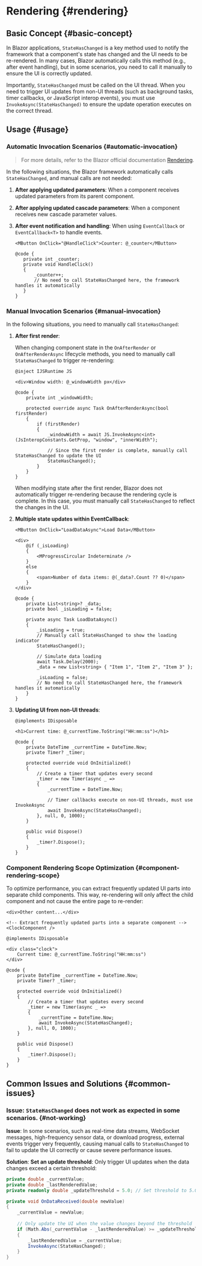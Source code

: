 # Rendering {#rendering}

## Basic Concept {#basic-concept}

In Blazor applications, `StateHasChanged` is a key method used to notify the framework that a component's state has changed and the UI needs to be re-rendered. 
In many cases, Blazor automatically calls this method (e.g., after event handling), but in some scenarios, you need to call it manually to ensure the UI is correctly updated.

Importantly, `StateHasChanged` must be called on the UI thread. When you need to trigger UI updates from non-UI threads (such as background tasks, timer callbacks, or JavaScript interop events), 
you must use `InvokeAsync(StateHasChanged)` to ensure the update operation executes on the correct thread.

## Usage {#usage}

### Automatic Invocation Scenarios {#automatic-invocation}

> For more details, refer to the Blazor official documentation [Rendering](https://learn.microsoft.com/en-us/aspnet/core/blazor/components/rendering?view=aspnetcore-9.0#rendering-conventions-for-componentbase).

In the following situations, the Blazor framework automatically calls `StateHasChanged`, and manual calls are not needed:

1. **After applying updated parameters**: When a component receives updated parameters from its parent component.

2. **After applying updated cascade parameters**: When a component receives new cascade parameter values.

3. **After event notification and handling**: When using `EventCallback` or `EventCallback<T>` to handle events.

    ```razor
   <MButton OnClick="@HandleClick">Counter: @_counter</MButton>
   
   @code {
       private int _counter;
       private void HandleClick()
       {
           _counter++;
           // No need to call StateHasChanged here, the framework handles it automatically
       }
   }
    ```

### Manual Invocation Scenarios {#manual-invocation}

In the following situations, you need to manually call `StateHasChanged`:

1. **After first render**:

   When changing component state in the `OnAfterRender` or `OnAfterRenderAsync` lifecycle methods, you need to manually call `StateHasChanged` to trigger re-rendering:

   ```razor
   @inject IJSRuntime JS
   
   <div>Window width: @_windowWidth px</div>
   
   @code {
       private int _windowWidth;
       
       protected override async Task OnAfterRenderAsync(bool firstRender)
       {
           if (firstRender)
           {
               _windowWidth = await JS.InvokeAsync<int>(JsInteropConstants.GetProp, "window", "innerWidth");

               // Since the first render is complete, manually call StateHasChanged to update the UI
               StateHasChanged();
           }
       }
   }
   ```

   When modifying state after the first render, Blazor does not automatically trigger re-rendering because the rendering cycle is complete. In this case, you must manually call `StateHasChanged` 
   to reflect the changes in the UI.

2. **Multiple state updates within EventCallback**:

   ```razor
   <MButton OnClick="LoadDataAsync">Load Data</MButton>
   
   <div>
       @if (_isLoading)
       {
           <MProgressCircular Indeterminate />
       }
       else
       {
           <span>Number of data items: @(_data?.Count ?? 0)</span>
       }
   </div>
   
   @code {
       private List<string>? _data;
       private bool _isLoading = false;
   
       private async Task LoadDataAsync()
       {
           _isLoading = true;
           // Manually call StateHasChanged to show the loading indicator
           StateHasChanged();
   
           // Simulate data loading
           await Task.Delay(2000);
           _data = new List<string> { "Item 1", "Item 2", "Item 3" };
           
           _isLoading = false;
           // No need to call StateHasChanged here, the framework handles it automatically
       }
   }
   ```

3. **Updating UI from non-UI threads**:

   ```razor
   @implements IDisposable
   
   <h1>Current time: @_currentTime.ToString("HH:mm:ss")</h1>
   
   @code {
       private DateTime _currentTime = DateTime.Now;
       private Timer? _timer;
   
       protected override void OnInitialized()
       {
           // Create a timer that updates every second
           _timer = new Timer(async _ =>
           {
               _currentTime = DateTime.Now;
               
               // Timer callbacks execute on non-UI threads, must use InvokeAsync
               await InvokeAsync(StateHasChanged);
           }, null, 0, 1000);
       }
   
       public void Dispose()
       {
           _timer?.Dispose();
       }
   }
   ```

### Component Rendering Scope Optimization {#component-rendering-scope}

To optimize performance, you can extract frequently updated UI parts into separate child components. This way, re-rendering will only affect the child component and not cause the entire page to re-render:

```razor ParentComponent.razor
<div>Other content...</div>

<!-- Extract frequently updated parts into a separate component -->
<ClockComponent />
```

```razor ClockComponent.razor
@implements IDisposable

<div class="clock">
    Current time: @_currentTime.ToString("HH:mm:ss")
</div>

@code {
    private DateTime _currentTime = DateTime.Now;
    private Timer? _timer;

    protected override void OnInitialized()
    {
        // Create a timer that updates every second
        _timer = new Timer(async _ =>
        {
            _currentTime = DateTime.Now;
            await InvokeAsync(StateHasChanged);
        }, null, 0, 1000);
    }

    public void Dispose()
    {
        _timer?.Dispose();
    }
}
```

## Common Issues and Solutions {#common-issues}

### Issue: `StateHasChanged` does not work as expected in some scenarios. {#not-working}

**Issue**: In some scenarios, such as real-time data streams, WebSocket messages, high-frequency sensor data, 
or download progress, external events trigger very frequently, 
causing manual calls to `StateHasChanged` to fail to update the UI correctly or cause severe performance issues.

**Solution**: **Set an update threshold**: Only trigger UI updates when the data changes exceed a certain threshold:

```csharp
private double _currentValue;
private double _lastRenderedValue;
private readonly double _updateThreshold = 5.0; // Set threshold to 5.0

private void OnDataReceived(double newValue)
{
    _currentValue = newValue;
    
    // Only update the UI when the value changes beyond the threshold
    if (Math.Abs(_currentValue - _lastRenderedValue) >= _updateThreshold)
    {
        _lastRenderedValue = _currentValue;
        InvokeAsync(StateHasChanged);
    }
}
```
